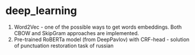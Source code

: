 # deep_learning

1) Word2Vec - one of the possible ways to get words embeddings. Both CBOW and SkipGram approaches are implemented.
2) Pre-trained RoBERTa model (from DeepPavlov) with CRF-head - solution of punctuation restoration task of russian
